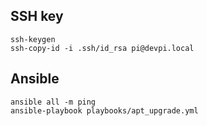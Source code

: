 ## SSH key

```
ssh-keygen
ssh-copy-id -i .ssh/id_rsa pi@devpi.local
```

## Ansible

```
ansible all -m ping
ansible-playbook playbooks/apt_upgrade.yml
```
